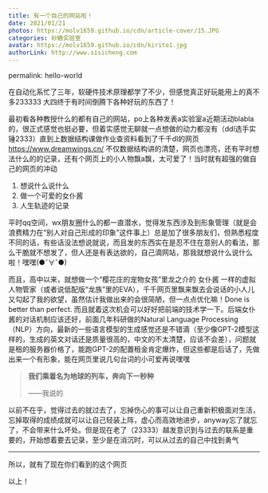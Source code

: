 ```yaml
---
title: 有一个自己的网站啦！
date: 2021/01/21
photos: https://molv1659.github.io/cdn/article-cover/15.JPG
categories: 砂糖实验室
avatar: https://molv1659.github.io/cdn/kirito1.jpg
authorLink: http://www.sisicheng.com
---
```

permalink: hello-world

在自动化系忙了三年，软硬件技术原理都学了不少，但感觉真正好玩能用上的真不多233333 大四终于有时间倒腾下各种好玩的东西了！

最初看各种教授什么的都有自己的网站，po上各种发表a实验室a近期活动blabla的，很正式感觉也挺必要，但着实感觉无聊就一点想做的动力都没有（ddl选手实锤2333）直到上数据结构课做作业查资料看到了千千dl的网页 https://www.dreamwings.cn/ 不仅数据结构讲的清楚，网页也漂亮，还有平时想法什么的的记录，还有个网页上的小人物飘a飘，太可爱了！当时就有超强的做自己的网页的冲动

1. 想说什么说什么
2. 做一个可爱的女仆酱
3. 人生轨迹的记录



平时qq空间，wx朋友圈什么的都一直潜水，觉得发东西涉及到形象管理（就是会浪费精力在“别人对自己形成的印象”这件事上）总是加了很多朋友们，但熟悉程度不同的话，有些话没法想说就说，而且发的东西实在是忍不住在意别人的看法，那么干脆就不想发了，但人还是有表达欲的，自己滴网站，那我就想说什么说什么啦！嘿嘿(●ˇ∀ˇ●)

而且，高中以来，就想做一个“樱花庄的宠物女孩”里龙之介的 女仆酱 一样的虚拟人物管家（或者说低配版“龙族”里的EVA），千千网页里飘来飘去会说话的小人儿又勾起了我的欲望，虽然估计我做出来的会很简陋，但一点点优化嘛！Done is better than perfect. 而且就着这次机会可以好好把前端的技术学一下。后端女仆酱的对话机制应该还好，前面几年科研做的Natural Language Processing（NLP）方向，最新的一些语言模型的生成感觉还是不错滴（至少像GPT-2模型这样的，生成的英文对话还是质量很高的，中文的不太清楚，应该不会差），问题就是租的服务器价格了，能跑GPT-2的配置租金肯定爆炸，但这些都是后话了，先做出来一个有形象，能在网页里说几句台词的小可爱再说嘿嘿



> **我们乘着名为地球的列车，奔向下一秒种**
>
> ——我说的

以前不在乎，觉得过去的就过去了，忘掉伤心的事可以让自己重新积极面对生活，忘掉取得的成绩成就可以让自己轻装上阵，虚心而高效地进步，anyway忘了就忘了，不会带来什么坏处。但是现在老了（23333）越发意识到与过去的联系是重要的，开始想着要去记录，至少是在消沉时，可以从过去的自己中找到勇气

------

所以，就有了现在你们看到的这个网页

以上！
